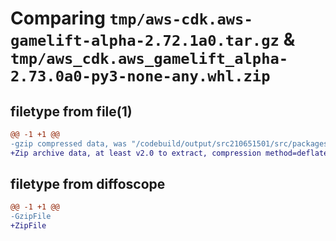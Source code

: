 # Comparing `tmp/aws-cdk.aws-gamelift-alpha-2.72.1a0.tar.gz` & `tmp/aws_cdk.aws_gamelift_alpha-2.73.0a0-py3-none-any.whl.zip`

## filetype from file(1)

```diff
@@ -1 +1 @@
-gzip compressed data, was "/codebuild/output/src210651501/src/packages/individual-packages/aws-gamelift/dist/python/aws-cdk.aws-gamelift-alpha-2.72.1a0.ta", last modified: Thu Mar 30 19:09:32 2023, max compression
+Zip archive data, at least v2.0 to extract, compression method=deflate
```

## filetype from diffoscope

```diff
@@ -1 +1 @@
-GzipFile
+ZipFile
```

